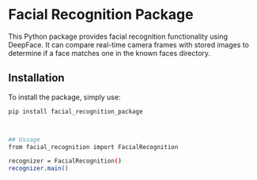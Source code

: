 # Facial Recognition Package

This Python package provides facial recognition functionality using DeepFace. It can compare real-time camera frames with stored images to determine if a face matches one in the known faces directory.

## Installation

To install the package, simply use:

```bash
pip install facial_recognition_package



## Ussage
from facial_recognition import FacialRecognition

recognizer = FacialRecognition()
recognizer.main()
